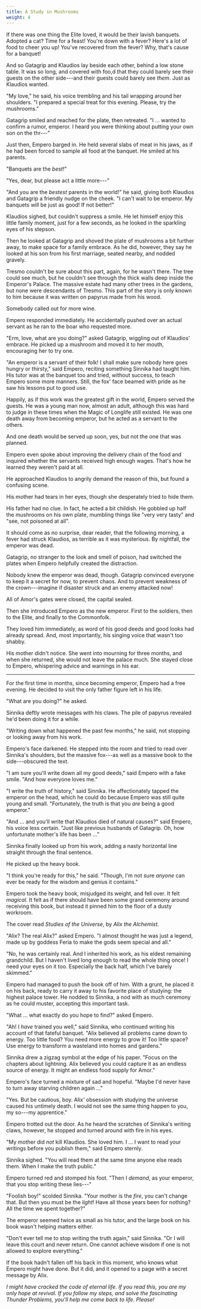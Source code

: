 ```yaml
---
title: A Study in Mushrooms
weight: 4
---
```

If there was one thing the Elite loved, it would be their lavish banquets. Adopted a cat? Time for a feast! You're down with a fever? Here's a lot of food to cheer you up! You've recovered from the fever? Why, that's cause for a banquet!

And so Gatagrip and Klaudios lay beside each other, behind a low stone table. It was so long, and covered with foo,d that they could barely see their guests on the other side---and their guests could barely see _them_. Just as Klaudios wanted.

"My love," he said, his voice trembling and his tail wrapping around her shoulders. "I prepared a special treat for this evening. Please, try the mushrooms."

Gatagrip smiled and reached for the plate, then retreated. "I ... wanted to confirm a rumor, emperor. I heard you were thinking about putting your own son on the thr---"

Just then, Empero barged in. He held several slabs of meat in his jaws, as if he had been forced to sample all food at the banquet. He smiled at his parents.

"Banquets are the _best_!"

"Yes, dear, but please act a little more---"

"And you are the _bestest_ parents in the world!" he said, giving both Klaudios and Gatagrip a friendly nudge on the cheek. "I can't wait to be emperor. My banquets will be just as good! If not better!"

Klaudios sighed, but couldn't suppress a smile. He let himself enjoy this little family moment, just for a few seconds, as he looked in the sparkling eyes of his stepson.

Then he looked at Gatagrip and shoved the plate of mushrooms a bit further away, to make space for a family embrace. As he did, however, they say he looked at his son from his first marriage, seated nearby, and nodded gravely.

Tresmo couldn't be sure about this part, again, for he wasn't there. The tree could see much, but he couldn't see through the thick walls deep inside the Emperor's Palace. The massive estate had many other trees in the gardens, but none were descendants of Tresmo. This part of the story is only known to him because it was written on papyrus made from his wood.

Somebody called out for more wine.

Empero responded immediately. He accidentally pushed over an actual servant as he ran to the boar who requested more.

"Erm, love, what are you doing?" asked Gatagrip, wiggling out of Klaudios' embrace. He picked up a mushroom and moved it to her mouth, encouraging her to try one.

"An emperor is a servant of their folk! I shall make sure nobody here goes hungry or thirsty," said Empero, reciting something Sinnika had taught him. His tutor was at the banquet too and tried, without success, to teach Empero some more manners. Still, the fox' face beamed with pride as he saw his lessons put to good use. 

Happily, as if this work was the greatest gift in the world, Empero served the guests. He was a young man now, almost an adult, although this was hard to judge in these times when the Magic of Longlife still existed. He was one death away from becoming emperor, but he acted as a servant to the others.

And one death would be served up soon, yes, but not the one that was planned.

Empero even spoke about improving the delivery chain of the food and inquired whether the servants received high enough wages. That's how he learned they weren't paid at all.

He approached Klaudios to angrily demand the reason of this, but found a confusing scene.

His mother had tears in her eyes, though she desperately tried to hide them.

His father had no clue. In fact, he acted a bit childish. He gobbled up half the mushrooms on his own plate, mumbling things like "very very tasty" and "see, not poisoned at all".

It should come as no surprise, dear reader, that the following morning, a fever had struck Klaudios, as terrible as it was mysterious. By nightfall, the emperor was dead.

Gatagrip, no stranger to the look and smell of poison, had switched the plates when Empero helpfully created the distraction.

Nobody knew the emperor was dead, though. Gatagrip convinced everyone to keep it a secret for now, to prevent chaos. And to prevent weakness of the crown---imagine if disaster struck and an enemy attacked now! 

All of Amor's gates were closed, the capital sealed. 

Then she introduced Empero as the new emperor. First to the soldiers, then to the Elite, and finally to the Commonfolk. 

They loved him immediately, as word of his good deeds and good looks had already spread. And, most importantly, his singing voice that wasn't too shabby. 

His mother didn't notice. She went into mourning for three months, and when she returned, she would not leave the palace much. She stayed close to Empero, whispering advice and warnings in his ear.

___

For the first time in months, since becoming emperor, Empero had a free evening. He decided to visit the only father figure left in his life.

"What are you doing?" he asked.

Sinnika deftly wrote messages with his claws. The pile of papyrus revealed he'd been doing it for a while.

"Writing down what happened the past few months," he said, not stopping or looking away from his work.

Empero's face darkened. He stepped into the room and tried to read over Sinnika's shoulders, but the massive fox---as well as a massive book to the side---obscured the text.

"I am sure you'll write down all my good deeds," said Empero with a fake smile. "And how everyone loves me."

"I write the truth of history," said Sinnika. He affectionately tapped the emperor on the head, which he could do because Empero was still quite young and small. "Fortunately, the truth is that you _are_ being a good emperor."

"And ... and you'll write that Klaudios died of natural causes?" said Empero, his voice less certain. "Just like previous husbands of Gatagrip. Oh, how unfortunate mother's life has been ..."

Sinnika finally looked up from his work, adding a nasty horizontal line straight through the final sentence.

He picked up the heavy book.

"I think you're ready for this," he said. "Though, I'm not sure _anyone_ can ever be ready for the wisdom and genius it contains." 

Empero took the heavy book, misjudged its weight, and fell over. It felt _magical_. It felt as if there should have been some grand ceremony around receiving this book, but instead it pinned him to the floor of a dusty workroom.

The cover read _Studies of the Universe_, by _Alix the Alchemist_.

"Alix? The real Alix?" asked Empero. "I almost thought he was just a legend, made up by goddess Feria to make the gods seem special and all."

"No, he was certainly real. And I inherited his work, as his eldest remaining grandchild. But I haven't lived long enough to read the whole thing once! I need your eyes on it too. Especially the back half, which I've barely skimmed."

Empero had managed to push the book off of him. With a grunt, he placed it on his back, ready to carry it away to his favorite place of studying: the highest palace tower. He nodded to Sinnika, a nod with as much ceremony as he could muster, accepting this important task.

"What ... what exactly do you hope to find?" asked Empero.

"Ah! I _have_ trained you well," said Sinnika, who continued writing his account of that fateful banquet. "Alix believed all problems came down to energy. Too little food? You need more energy to grow it! Too little space? Use energy to transform a wasteland into homes and gardens."

Sinnika drew a zigzag symbol at the edge of his paper. "Focus on the chapters about lightning. Alix believed you could capture it as an endless source of energy. It might an endless food supply for Amor."

Empero's face turned a mixture of sad and hopeful. "Maybe I'd never have to turn away starving children again ..."

"Yes. But be cautious, boy. Alix' obsession with studying the universe caused his untimely death. I would not see the same thing happen to you, my so---my apprentice."

Empero trotted out the door. As he heard the scratches of Sinnika's writing claws, however, he stopped and turned around with fire in his eyes.

"My mother did _not_ kill Klaudios. She loved him. I ... I want to read your writings before you publish them," said Empero sternly.

Sinnika sighed. "You will read them at the same time anyone else reads them. When I make the truth public."

Empero turned red and stomped his foot. "Then I _demand_, as your emperor, that you stop writing these lies---"

"Foolish boy!" scolded Sinnika. "Your mother is the _fire_, you can't change that. But then you must be the _light_! Have all those years been for nothing? All the time we spent together?"

The emperor seemed twice as small as his tutor, and the large book on his book wasn't helping matters either.

"Don't ever tell me to stop writing the truth again," said Sinnika. "Or I will leave this court and never return. One cannot achieve wisdom if one is not allowed to explore everything."

If the book hadn't fallen off his back in this moment, who knows what Empero might have done. But it did, and it opened to a page with a secret message by Alix.

_I might have cracked the code of eternal life. If you read this, you are my only hope at revival. If you follow my steps, and solve the fascinating Thunder Problems, you'll help me come back to life. Please!_